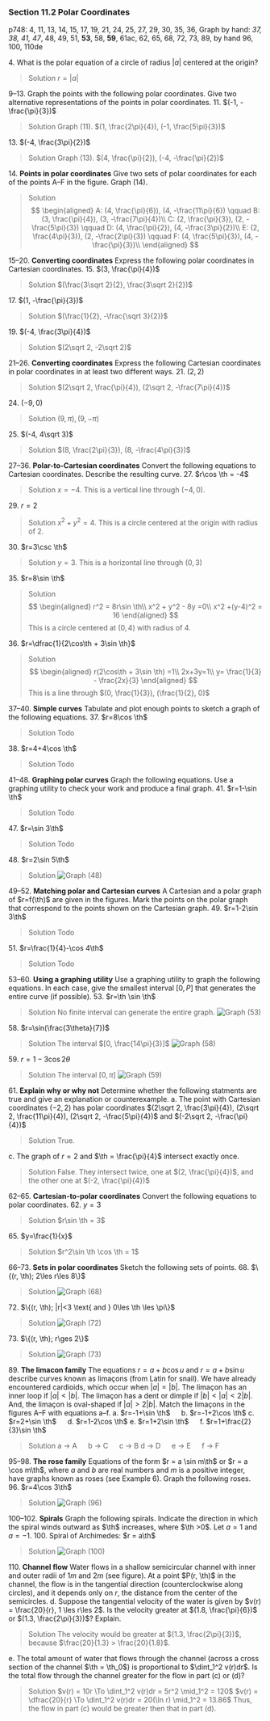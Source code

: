 ### Section 11.2 Polar Coordinates
p748: 4, 11, 13, 14, 15, 17, 19, 21, 24, 25, 27, 29, 30, 35, 36, Graph by hand: *37, 38, 41, 47*, 48, 49, 51, **53**, 58, **59**, 61ac, 62, 65, 68, 72, 73, 89, by hand 96, 100, 110de

4\. What is the polar equation of a circle of radius $|a|$ centered at the origin?
>Solution
$r=|a|$

9–13\. Graph the points with the following polar coordinates. Give two alternative representations of the points in polar coordinates.
11\. $(-1, -\frac{\pi}{3})$
>Solution
Graph (11).
$(1, \frac{2\pi}{4}), (-1, \frac{5\pi}{3})$

13\. $(-4, \frac{3\pi}{2})$
>Solution
Graph (13).
$(4, \frac{\pi}{2}), (-4, -\frac{\pi}{2})$

14\. **Points in polar coordinates** Give two sets of polar coordinates for each of the points A–F in the figure. Graph (14).
>Solution
$$
\begin{aligned}
A: (4, \frac{\pi}{6}), (4, -\frac{11\pi}{6}) \qquad B: (3, \frac{\pi}{4}), (3, -\frac{7\pi}{4})\\
C: (2, \frac{\pi}{3}), (2, -\frac{5\pi}{3}) \qquad D: (4, \frac{\pi}{2}), (4, -\frac{3\pi}{2})\\
E: (2, \frac{4\pi}{3}), (2, -\frac{2\pi}{3}) \qquad F: (4, \frac{5\pi}{3}), (4, -\frac{\pi}{3})\\
\end{aligned}
$$

15–20\. **Converting coordinates** Express the following polar coordinates in Cartesian coordinates.
15\. $(3, \frac{\pi}{4})$
>Solution
$(\frac{3\sqrt 2}{2}, \frac{3\sqrt 2}{2})$

17\. $(1, -\frac{\pi}{3})$
>Solution
$(\frac{1}{2}, -\frac{\sqrt 3}{2})$

19\. $(-4, \frac{3\pi}{4})$
>Solution
$(2\sqrt 2, -2\sqrt 2)$

21–26\. **Converting coordinates** Express the following Cartesian coordinates in polar coordinates in at least two different ways.
21\. $(2, 2)$
>Solution
$(2\sqrt 2, \frac{\pi}{4}), (2\sqrt 2, -\frac{7\pi}{4})$

24\. $(-9, 0)$
>Solution
$(9, \pi), (9, -\pi)$

25\. $(-4, 4\sqrt 3)$
>Solution
$(8, \frac{2\pi}{3}), (8, -\frac{4\pi}{3})$

27–36\. **Polar-to-Cartesian coordinates** Convert the following equations to Cartesian coordinates. Describe the resulting curve.
27\. $r\cos \th = -4$
>Solution
$x=-4$. This is a vertical line through $(-4, 0)$.

29\. $r=2$
>Solution
$x^2 + y^2 = 4$. This is a circle centered at the origin with radius of $2$.

30\. $r=3\csc \th$
>Solution
$y=3$. This is a horizontal line through $(0, 3)$

35\. $r=8\sin \th$
>Solution
$$
\begin{aligned}
r^2 = 8r\sin \th\\
x^2 + y^2 - 8y =0\\
x^2 +(y-4)^2 = 16
\end{aligned}
$$
This is a circle centered at $(0, 4)$ with radius of $4$.

36\. $r=\dfrac{1}{2\cos\th + 3\sin \th}$
>Solution
$$
\begin{aligned}
r(2\cos\th + 3\sin \th) =1\\
2x+3y=1\\
y= \frac{1}{3} - \frac{2x}{3}
\end{aligned}
$$
This is a line through $(0, \frac{1}{3}), (\frac{1}{2}, 0)$

37–40\. **Simple curves** Tabulate and plot enough points to sketch a graph of the following equations.
37\. $r=8\cos \th$
>Solution
Todo

38\. $r=4+4\cos \th$
>Solution
Todo

41–48\. **Graphing polar curves** Graph the following equations. Use a graphing utility to check your work and produce a final graph.
41\. $r=1-\sin \th$
>Solution
Todo

47\. $r=\sin 3\th$
>Solution
Todo

48\. $r=2\sin 5\th$
>Solution
![Graph (48)](../assets/1102_48.png)

49–52\. **Matching polar and Cartesian curves** A Cartesian and a polar graph of $r=f(\th)$ are given in the figures. Mark the points on the polar graph that correspond to the points shown on the Cartesian graph.
49\. $r=1-2\sin 3\th$
>Solution
Todo

51\. $r=\frac{1}{4}-\cos 4\th$
>Solution
Todo

53–60\. **Using a graphing utility** Use a graphing utility to graph the following equations. In each case, give the smallest interval $[0, P]$ that generates the entire curve (if possible).
53\. $r=\th \sin \th$
>Solution
No finite interval can generate the entire graph.
![Graph (53)](../assets/1102_53.png)

58\. $r=\sin(\frac{3\theta}{7})$
>Solution
The interval $[0, \frac{14\pi}{3}]$
![Graph (58)](../assets/1102_58.png)

59\. $r=1-3\cos 2\theta$
>Solution
The interval $[0, \pi]$
![Graph (59)](../assets/1102_59.png)

61\. **Explain why or why not** Determine whether the following statments are true and give an explanation or counterexample.
a. The point with Cartesian coordinates $(-2, 2)$ has polar coordinates $(2\sqrt 2, \frac{3\pi}{4}), (2\sqrt 2, \frac{11\pi}{4}), (2\sqrt 2, -\frac{5\pi}{4})$ and $(-2\sqrt 2, -\frac{\pi}{4})$
>Solution
True.

c. The graph of $r=2$ and $\th = \frac{\pi}{4}$ intersect exactly once.
>Solution
False. They intersect twice, one at $(2, \frac{\pi}{4})$, and the other one at $(-2, \frac{\pi}{4})$

62–65\. **Cartesian-to-polar coordinates** Convert the following equations to polar coordinates.
62\. $y=3$
>Solution
$r\sin \th = 3$

65\. $y=\frac{1}{x}$
>Solution
$r^2\sin \th \cos \th = 1$

66–73\. **Sets in polar coordinates** Sketch the following sets of points.
68\. $\{(r, \th); 2\les r\les 8\}$
>Solution
![Graph (68)](../assets/1102_68.png)

72\. $\{(r, \th); |r|<3 \text{ and } 0\les \th \les \pi\}$
>Solution
![Graph (72)](../assets/1102_72.png)

73\. $\{(r, \th); r\ges 2\}$
>Solution
![Graph (73)](../assets/1102_73.png)

89\. **The limacon family** The equations $r = a + b \cos u$ and $r = a + b \sin u$ describe curves known as limaçons (from Latin for snail). We have already encountered cardioids, which occur when $|a| = |b|$. The limaçon has an inner loop if $|a| < |b|$. The limaçon has a dent or dimple if $|b| < |a| < 2|b|$. And, the limaçon is oval-shaped if $|a| > 2|b|$. Match the limaçons in the figures A–F with equations a–f.
a. $r=-1+\sin \th$ &emsp; b. $r=-1+2\cos \th$
c. $r=2+\sin \th$ &emsp; d. $r=1-2\cos \th$
e. $r=1+2\sin \th$ &emsp; f. $r=1+\frac{2}{3}\sin \th$
>Solution
a $\to$ A &emsp; b $\to$ C &emsp; c $\to$ B
d $\to$ D &emsp; e $\to$ E &emsp; f $\to$ F

95–98\. **The rose family** Equations of the form $r = a \sin m\th$ or $r = a \cos m\th$, where $a$ and $b$ are real numbers and $m$ is a positive integer, have graphs known as roses (see Example 6). Graph the following roses.
96\. $r=4\cos 3\th$
>Solution
![Graph (96)](../assets/1102_96.png)

100–102\. **Spirals** Graph the following spirals. Indicate the direction in which the spiral winds outward as $\th$ increases, where $\th >0$. Let $a = 1$ and $a = -1$.
100\. Spiral of Archimedes: $r = a\th$
>Solution
![Graph (100)](../assets/1102_100.png)

110\. **Channel flow** Water flows in a shallow semicircular channel with inner and outer radii of $1 m$ and $2 m$ (see figure). At a point $P(r, \th)$ in the channel, the flow is in the tangential direction (counterclockwise along circles), and it depends only on $r$, the distance from the center of the semicircles.
d. Suppose the tangential velocity of the water is given by $v(r) = \frac{20}{r}, 1 \les r\les 2$. Is the velocity greater at $(1.8, \frac{\pi}{6})$ or $(1.3, \frac{2\pi}{3})$? Explain.
>Solution
The velocity would be greater at $(1.3, \frac{2\pi}{3})$, because $\frac{20}{1.3} > \frac{20}{1.8}$.

e. The total amount of water that flows through the channel
(across a cross section of the channel $\th = \th_0$) is proportional to $\dint_1^2 v(r)dr$. Is the total flow through the channel greater for the flow in part (c) or (d)?
>Solution
$v(r) = 10r \To \dint_1^2 v(r)dr = 5r^2 \mid_1^2 = 120$
$v(r) = \dfrac{20}{r} \To \dint_1^2 v(r)dr = 20(\ln r) \mid_1^2 = 13.86$
Thus, the flow in part (c) would be greater then that in part (d).
